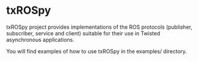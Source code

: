 txROSpy
=======

txROSpy project provides implementations of the ROS protocols (publisher, subscriber, service and client) suitable for their use in Twisted asynchronous applications.

You will find examples of how to use txROSpy in the examples/ directory.
